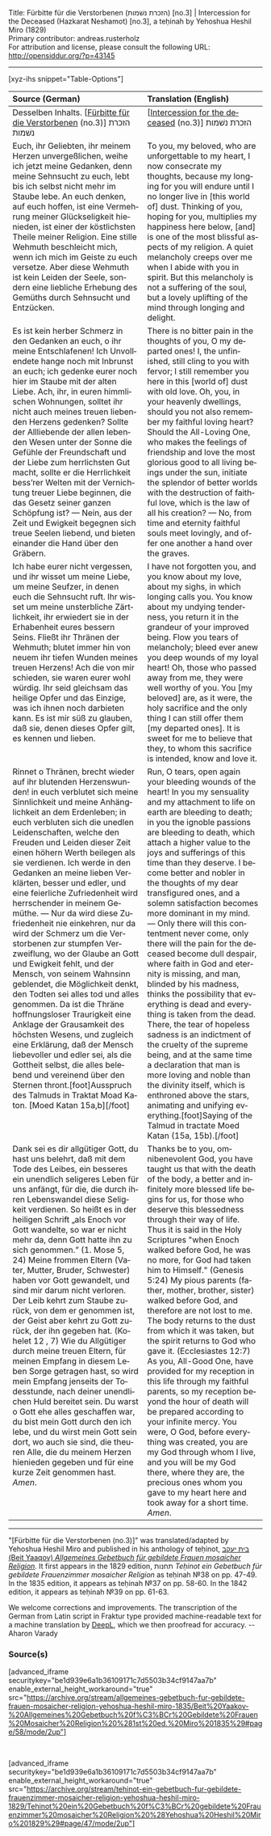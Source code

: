 <html>
<head></head>
<body>
Title: Fürbitte für die Verstorbenen (הזכרת נשׁמות) [no.3] | Intercession for the Deceased (Hazkarat Neshamot) [no.3], a teḥinah by Yehoshua Heshil Miro (1829)<br />
Primary contributor: andreas.rusterholz<br />
For attribution and license, please consult the following URL: <a href="http://opensiddur.org/?p=43145">http://opensiddur.org/?p=43145</a>
<p />
<hr />

[xyz-ihs snippet="Table-Options"]<table style="margin-left: auto; margin-right: auto;" class="draggable">
<thead><tr><th id="x" style="text-align: left;">Source (German)</th><th style="text-align: left;">Translation (English)</th></tr></thead>
<tbody>
<tr><td style="vertical-align:top;">
<div class="german" lang="de">
Desselben Inhalts. [<u>Fürbitte für die Verstorbenen</u> (no.3)] <span class="hebrew">הזכרת נשׁמות</span>
</div></td>

<td style="vertical-align:top;">
<div class="english" lang="en">
[<u>Intercession for the deceased</u> (no.3)] <span class="hebrew">הזכרת נשׁמות</span>
</div></td></tr>


<tr><td style="vertical-align:top;">
<div class="german" lang="de">
Euch, ihr Geliebten, ihr meinem Herzen unvergeßlichen, weihe ich jetzt meine Gedanken, denn meine Sehnsucht zu euch, lebt bis ich selbst nicht mehr im Staube lebe. An euch denken, auf euch hoffen, ist eine Vermehrung meiner Glückseligkeit hienieden, ist einer der köstlichsten Theile meiner Religion. Eine stille Wehmuth beschleicht mich, wenn ich mich im Geiste zu euch versetze. Aber diese Wehmuth ist kein Leiden der Seele, sondern eine liebliche Erhebung des Gemüths durch Sehnsucht und Entzücken. 
</div></td>

<td style="vertical-align:top;">
<div class="english" lang="en">
To you, my beloved, who are unforgettable to my heart, I now consecrate my thoughts, because my longing for you will endure until I no longer live in [this world of] dust. Thinking of you, hoping for you, multiplies my happiness here below, [and] is one of the most blissful aspects of my religion. A quiet melancholy creeps over me when I abide with you in spirit. But this melancholy is not a suffering of the soul, but a lovely uplifting of the mind through longing and delight. 
</div></td></tr>


<tr><td style="vertical-align:top;">
<div class="german" lang="de">
Es ist kein herber Schmerz in den Gedanken an euch, o ihr meine Entschlafenen! Ich Unvollendete hange noch mit Inbrunst an euch; ich gedenke eurer noch hier im Staube mit der alten Liebe. Ach, ihr, in euren himmlischen Wohnungen, solltet ihr nicht auch meines treuen liebenden Herzens gedenken? Sollte der Allliebende der allen lebenden Wesen unter der Sonne die Gefühle der Freundschaft und der Liebe zum herrlichsten Gut macht, sollte er die Herrlichkeit bess’rer Welten mit der Vernichtung treuer Liebe beginnen, die das Gesetz seiner ganzen Schöpfung ist? — Nein, aus der Zeit und Ewigkeit begegnen sich treue Seelen liebend, und bieten einander die Hand über den Gräbern. 
</div></td>

<td style="vertical-align:top;">
<div class="english" lang="en">
There is no bitter pain in the thoughts of you, O my departed ones! I, the unfinished, still cling to you with fervor; I still remember you here in this [world of] dust with old love. Oh, you, in your heavenly dwellings, should you not also remember my faithful loving heart? Should the All-Loving One, who makes the feelings of friendship and love the most glorious good to all living beings under the sun, initiate the splendor of better worlds with the destruction of faithful love, which is the law of all his creation? — No, from time and eternity faithful souls meet lovingly, and offer one another a hand over the graves. 
</div></td></tr>


<tr><td style="vertical-align:top;">
<div class="german" lang="de">
Ich habe eurer nicht vergessen, und ihr wisset um meine Liebe, um meine Seufzer, in denen euch die Sehnsucht ruft. Ihr wisset um meine unsterbliche Zärtlichkeit, ihr erwiedert sie in der Erhabenheit eures bessern Seins. Fließt ihr Thränen der Wehmuth; blutet immer hin von neuem ihr tiefen Wunden meines treuen Herzens! Ach die von mir schieden, sie waren eurer wohl würdig. Ihr seid gleichsam das heilige Opfer und das Einzige, was ich ihnen noch darbieten kann. Es ist mir süß zu glauben, daß sie, denen dieses Opfer gilt, es kennen und lieben. 
</div></td>

<td style="vertical-align:top;">
<div class="english" lang="en">
I have not forgotten you, and you know about my love, about my sighs, in which longing calls you. You know about my undying tenderness, you return it in the grandeur of your improved being. Flow you tears of melancholy; bleed ever anew you deep wounds of my loyal heart! Oh, those who passed away from me, they were well worthy of you. You [my beloved] are, as it were, the holy sacrifice and the only thing I can still offer them [my departed ones]. It is sweet for me to believe that they, to whom this sacrifice is intended, know and love it. 
</div></td></tr>


<tr><td style="vertical-align:top;">
<div class="german" lang="de">
Rinnet o Thränen, brecht wieder auf ihr blutenden Herzenswunden! in euch verblutet sich meine Sinnlichkeit und meine Anhänglichkeit an dem Erdenleben; in euch verbluten sich die unedlen Leidenschaften, welche den Freuden und Leiden dieser Zeit einen höhern Werth beilegen als sie verdienen. Ich werde in den Gedanken an meine lieben Verklärten, besser und edler, und eine feierliche Zufriedenheit wird herrschender in meinem Gemüthe. — Nur da wird diese Zufriedenheit nie einkehren, nur da wird der Schmerz um die Verstorbenen zur stumpfen Verzweiflung, wo der Glaube an Gott und Ewigkeit fehlt, und der Mensch, von seinem Wahnsinn geblendet, die Möglichkeit denkt, den Todten sei alles tod und alles genommen. Da ist die Thräne hoffnungsloser Traurigkeit eine Anklage der Grausamkeit des höchsten Wesens, und zugleich eine Erklärung, daß der Mensch liebevoller und edler sei, als die Gottheit selbst, die alles belebend und vereinend über den Sternen thront.[foot]Ausspruch des Talmuds in Traktat Moad Katon. [Moed Katan 15a,b][/foot]
</div></td>

<td style="vertical-align:top;">
<div class="english" lang="en">
Run, O tears, open again your bleeding wounds of the heart! In you my sensuality and my attachment to life on earth are bleeding to death; in you the ignoble passions are bleeding to death, which attach a higher value to the joys and sufferings of this time than they deserve. I become better and nobler in the thoughts of my dear transfigured ones, and a solemn satisfaction becomes more dominant in my mind. — Only there will this contentment never come, only there will the pain for the deceased become dull despair, where faith in God and eternity is missing, and man, blinded by his madness, thinks the possibility that everything is dead and everything is taken from the dead. There, the tear of hopeless sadness is an indictment of the cruelty of the supreme being, and at the same time a declaration that man is more loving and noble than the divinity itself, which is enthroned above the stars, animating and unifying everything.[foot]Saying of the Talmud in tractate Moed Katan (15a, 15b).[/foot]
</div></td></tr>


<tr><td style="vertical-align:top;">
<div class="german" lang="de">
Dank sei es dir allgütiger Gott, du hast uns belehrt, daß mit dem Tode des Leibes, ein besseres ein unendlich seligeres Leben für uns anfängt, für die, die durch ihren Lebenswandel diese Seligkeit verdienen. So heißt es in der heiligen Schrift „als Enoch vor Gott wandelte, so war er nicht mehr da, denn Gott hatte ihn zu sich genommen.” <span class="citation">(1. Mose 5, 24)</span> Meine frommen Eltern (Vater, Mutter, Bruder, Schwester) haben vor Gott gewandelt, und sind mir darum nicht verloren. Der Leib kehrt zum Staube zurück, von dem er genommen ist, der Geist aber kehrt zu Gott zurück, der ihn gegeben hat. <span class="citation">(Kohelet 12 , 7)</span> Wie du Allgütiger durch meine treuen Eltern, für meinen Empfang in diesem Leben Sorge getragen hast, so wird mein Empfang jenseits der Todesstunde, nach deiner unendlichen Huld bereitet sein. Du warst o Gott ehe alles geschaffen war, du bist mein Gott durch den ich lebe, und du wirst mein Gott sein dort, wo auch sie sind, die theuren Alle, die du meinem Herzen hienieden gegeben und für eine kurze Zeit genommen hast. <em>Amen</em>.
</div></td>

<td style="vertical-align:top;">
<div class="english" lang="en">
Thanks be to you, omnibenevolent God, you have taught us that with the death of the body, a better and infinitely more blessed life begins for us, for those who deserve this blessedness through their way of life. Thus it is said in the Holy Scriptures "when Enoch walked before God, he was no more, for God had taken him to Himself." <span class="citation">(Genesis 5:24)</span> My pious <span class="instruction">parents (father, mother, brother, sister)</span> walked before God, and therefore are not lost to me. The body returns to the dust from which it was taken, but the spirit returns to God who gave it. <span class="citation">(Ecclesiastes 12:7)</span> As you, All-Good One, have provided for my reception in this life through my faithful parents, so my reception beyond the hour of death will be prepared according to your infinite mercy. You were, O God, before everything was created, you are my God through whom I live, and you will be my God there, where they are, the precious ones whom you gave to my heart here and took away for a short time. <em>Amen</em>.
</div></td></tr>
</tbody></table>

<hr />

"[Fürbitte für die Verstorbenen (no.3)]" was translated/adapted by Yehoshua Heshil Miro and published in his anthology of teḥinot, <a href="/?p=41365">בית יעקב (Beit Yaaqov) <em>Allgemeines Gebetbuch für gebildete Frauen mosaicher Religion</em></a>. It first appears in the 1829 edition, תחנות <em>Teḥinot ein Gebetbuch für gebildete Frauenzimmer mosaicher Religion</em> as teḥinah №38 on pp. 47-49. In the 1835 edition, it appears as teḥinah №37 on pp. 58-60. In the 1842 edition, it appears as teḥinah №39 on pp. 61-63.

We welcome corrections and improvements. The transcription of the German from Latin script in Fraktur type provided machine-readable text for a machine translation by <a href="https://www.deepl.com/en/translator">DeepL</a>, which we then proofread for accuracy. --Aharon Varady
 

<h3>Source(s)</h3>

[advanced_iframe securitykey="be1d939e6a1b36109171c7d5503b34cf9147aa7b" enable_external_height_workaround="true" src="https://archive.org/stream/allgemeines-gebetbuch-fur-gebildete-frauen-mosaicher-religion-yehoshua-heshil-miro-1835/Beit%20Yaakov-%20Allgemeines%20Gebetbuch%20f%C3%BCr%20Gebildete%20Frauen%20Mosaicher%20Religion%20%281st%20ed.%20Miro%201835%29#page/58/mode/2up"]
 
&nbsp;

[advanced_iframe securitykey="be1d939e6a1b36109171c7d5503b34cf9147aa7b" enable_external_height_workaround="true" src="https://archive.org/stream/tehinot-ein-gebetbuch-fur-gebildete-frauenzimmer-mosaicher-religion-yehoshua-heshil-miro-1829/Tehinot%20ein%20Gebetbuch%20f%C3%BCr%20gebildete%20Frauenzimmer%20mosaicher%20Religion%20%28Yehoshua%20Heshil%20Miro%201829%29#page/47/mode/2up"]

&nbsp;
</body>
</html>